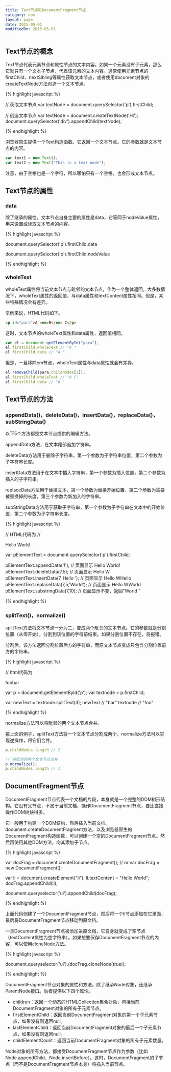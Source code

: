 ```yaml
---
title: Text节点和DocumentFragment节点
category: dom
layout: page
date: 2015-05-01
modifiedOn: 2015-05-01
---
```


## Text节点的概念

Text节点代表元素节点和属性节点的文本内容。如果一个元素没有子元素，那么它就只有一个文本子节点，代表该元素的文本内容。通常使用元素节点的firstChild、nextSibling等属性获取文本节点，或者使用document对象的createTextNode方法创造一个文本节点。

{% highlight javascript %}

// 获取文本节点
var textNode = document.querySelector('p').firstChild;

// 创造文本节点
var textNode = document.createTextNode('Hi');
document.querySelector('div').appendChild(textNode);

{% endhighlight %}

浏览器原生提供一个Text构造函数。它返回一个文本节点。它的参数就是文本节点的内容。

```javascript
var text1 = new Text();
var text2 = new Text("This is a text node");
```

注意，由于空格也是一个字符，所以哪怕只有一个空格，也会形成文本节点。

## Text节点的属性

### data

除了继承的属性，文本节点自身主要的属性是data，它等同于nodeValue属性，用来设置或读取文本节点的内容。

{% highlight javascript %}

document.querySelector('p').firstChild.data

document.querySelector('p').firstChild.nodeValue

{% endhighlight %}

### wholeText

wholeText属性将当前文本节点与毗邻的文本节点，作为一个整体返回。大多数情况下，wholeText属性的返回值，与data属性和textContent属性相同。但是，某些特殊情况会有差异。

举例来说，HTML代码如下。

```html
<p id="para">A <em>B</em> C</p>
```

这时，文本节点的wholeText属性和data属性，返回值相同。

```javascript
var el = document.getElementById("para");
el.firstChild.wholeText // "A "
el.firstChild.data // "A "
```

但是，一旦移除em节点，wholeText属性与data属性就会有差异。

```javascript
el.removeChild(para.childNodes[1]);
el.firstChild.wholeText // "A C"
el.firstChild.data // "A "
```

## Text节点的方法

### appendData()，deleteData()，insertData()，replaceData()，subStringData()

以下5个方法都是文本节点提供的编辑方法。

appendData方法，在文本尾部追加字符串。

deleteData方法用于删除子字符串，第一个参数为子字符串位置，第二个参数为子字符串长度。

insertData方法用于在文本中插入字符串，第一个参数为插入位置，第二个参数为插入的子字符串。

replaceData方法用于替换文本，第一个参数为替换开始位置，第二个参数为需要被替换掉的长度，第三个参数为新加入的字符串。

subStringData方法用于获取子字符串，第一个参数为子字符串在文本中的开始位置，第二个参数为子字符串长度。

{% highlight javascript %}

// HTML代码为
// <p>Hello World</p>
var pElementText = document.querySelector('p').firstChild;

pElementText.appendData('!');
// 页面显示 Hello World!
pElementText.deleteData(7,5);
// 页面显示 Hello W
pElementText.insertData(7,'Hello ');
// 页面显示 Hello WHello
pElementText.replaceData(7,5,'World');
// 页面显示 Hello WWorld
pElementText.substringData(7,10);
// 页面显示不变，返回"World "

{% endhighlight %}

### splitText()，normalize()

splitText方法将文本节点一分为二，变成两个毗邻的文本节点。它的参数就是分割位置（从零开始），分割到该位置的字符前结束。如果分割位置不存在，将报错。

分割后，该方法返回分割位置后方的字符串，而原文本节点变成只包含分割位置前方的字符串。

{% highlight javascript %}

// html代码为 <p id="p">foobar</p>
var p = document.getElementById('p');
var textnode = p.firstChild;

var newText = textnode.splitText(3);
newText // "bar"
textnode // "foo"

{% endhighlight %}

normalize方法可以将毗邻的两个文本节点合并。

接上面的例子，splitText方法将一个文本节点分割成两个，normalize方法可以实现逆操作，将它们合并。

```javascript
p.childNodes.length // 2

// 将毗邻的两个文本节点合并
p.normalize();
p.childNodes.length // 1
```

## DocumentFragment节点

DocumentFragment节点代表一个文档的片段，本身就是一个完整的DOM树形结构。它没有父节点，不属于当前文档，操作DocumentFragment节点，要比直接操作DOM树快得多。

它一般用于构建一个DOM结构，然后插入当前文档。document.createDocumentFragment方法，以及浏览器原生的DocumentFragment构造函数，可以创建一个空的DocumentFragment节点。然后再使用其他DOM方法，向其添加子节点。

{% highlight javascript %}

var docFrag = document.createDocumentFragment();
// or
var docFrag = new DocumentFragment();

var li = document.createElement("li");
li.textContent = "Hello World";
docFrag.appendChild(li);

document.queryselector('ul').appendChild(docFrag);

{% endhighlight %}

上面代码创建了一个DocumentFragment节点，然后将一个li节点添加在它里面，最后将DocumentFragment节点移动到原文档。

一旦DocumentFragment节点被添加进原文档，它自身就变成了空节点（textContent属性为空字符串）。如果想要保存DocumentFragment节点的内容，可以使用cloneNode方法。

{% highlight javascript %}

document.queryselector('ul').(docFrag.cloneNode(true));

{% endhighlight %}

DocumentFragment节点对象的属性和方法，除了继承Node对象，还继承ParentNode接口。后者提供以下四个属性。

- children：返回一个动态的HTMLCollection集合对象，包括当前DocumentFragment对象的所有子元素节点。
- firstElementChild：返回当前DocumentFragment对象的第一个子元素节点，如果没有则返回null。
- lastElementChild：返回当前DocumentFragment对象的最后一个子元素节点，如果没有则返回null。
- childElementCount：返回当前DocumentFragment对象的所有子元素数量。

Node对象的所有方法，都接受DocumentFragment节点作为参数（比如Node.appendChild、Node.insertBefore）。这时，DocumentFragment的子节点（而不是DocumentFragment节点本身）将插入当前节点。
